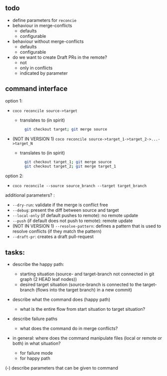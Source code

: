 ## todo

- define parameters for `reconcie`
- behaviour in merge-conflicts
  - defaults
  - configurable
- behaviour without merge-conflicts
  - defaults
  - configurable
- do we want to create Draft PRs in the remote?
  - not
  - only in conflicts
  - indicated by parameter

## command interface

option 1:

- `coco reconcile source->target`

  - translates to (in spirit)

    ```bash
      git checkout target; git merge source
    ```

- (NOT IN VERSION 1) `coco reconcile source->target_1->target_2->...->target_N`

  - translates to (in spirit)

    ```bash
      git checkout target_1; git merge source
      git checkout target_2; git merge target_1
    ```

option 2:

- `coco reconcile --source source_branch --target target_branch`

additional parameters? :

- `--dry-run`: validate if the merge is conflict free
- `--debug`: present the diff between source and target
- `--local-only` (if default pushes to remote): no remote update
- `--push` (if default does not push to remote): remote update
- (NOT IN VERSION 1) `--resolve-pattern`: defines a pattern that is used to
  resolve conflicts (if they match the pattern)
- `--draft-pr`: creates a draft pull-request

## tasks:

- describe the happy path:
  - starting situation (source- and target-branch not connected in git graph (2
    HEAD leaf nodes))
  - desired target situation (source-branch is connected to the target-branch
    (flows into the target branch) in a new commit)
- describe what the command does (happy path)
  - what is the entire flow from start situation to target situation?
- describe failure paths
  - what does the command do in merge conflicts?
- in general: where does the command manipulate files (local or remote or both)
  in what situation?

  - for failure mode
  - for happy path

(-) describe parameters that can be given to command
